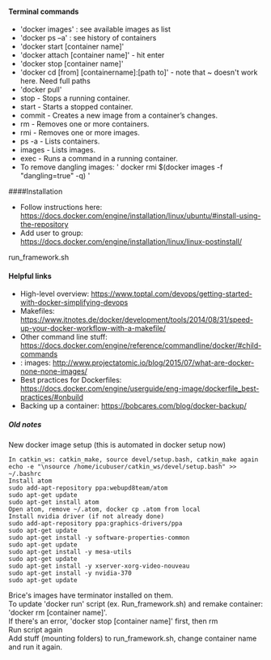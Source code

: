 #### Terminal commands

* 'docker images' : see available images as list
* 'docker ps –a' : see history of containers
* 'docker start [container name]'
* 'docker attach [container name]' - hit enter  
* 'docker stop [container name]'
* 'docker cd [from] [containername]:[path to]' - note that ~ doesn't work here. Need full paths
* 'docker pull'  
*  stop - Stops a running container.
*  start - Starts a stopped container.
* commit - Creates a new image from a container’s changes.
* rm - Removes one or more containers.
* rmi - Removes one or more images.
* ps -a - Lists containers.
* images - Lists images.
* exec - Runs a command in a running container.
* To remove dangling images: ' docker rmi $(docker images -f "dangling=true" -q) '

####Installation
* Follow instructions here: https://docs.docker.com/engine/installation/linux/ubuntu/#install-using-the-repository  
* Add user to group: https://docs.docker.com/engine/installation/linux/linux-postinstall/  

run_framework.sh

#### Helpful links  

* High-level overview: https://www.toptal.com/devops/getting-started-with-docker-simplifying-devops  
* Makefiles: https://www.itnotes.de/docker/development/tools/2014/08/31/speed-up-your-docker-workflow-with-a-makefile/  
* Other command line stuff: https://docs.docker.com/engine/reference/commandline/docker/#child-commands  
* <none>:<none> images: http://www.projectatomic.io/blog/2015/07/what-are-docker-none-none-images/  
* Best practices for Dockerfiles: https://docs.docker.com/engine/userguide/eng-image/dockerfile_best-practices/#onbuild  
* Backing up a container: <https://bobcares.com/blog/docker-backup/>

##### Old notes
New docker image setup (this is automated in docker setup now)
```
In catkin_ws: catkin_make, source devel/setup.bash, catkin_make again
echo -e "\nsource /home/icubuser/catkin_ws/devel/setup.bash" >> ~/.bashrc
Install atom
sudo add-apt-repository ppa:webupd8team/atom
sudo apt-get update
sudo apt-get install atom
Open atom, remove ~/.atom, docker cp .atom from local
Install nvidia driver (if not already done)
sudo add-apt-repository ppa:graphics-drivers/ppa
sudo apt-get update
sudo apt-get install -y software-properties-common
sudo apt-get update
sudo apt-get install -y mesa-utils
sudo apt-get update
sudo apt-get install -y xserver-xorg-video-nouveau
sudo apt-get install -y nvidia-370
sudo apt-get update
```

Brice's images have terminator installed on them.\
To update 'docker run' script (ex. Run_framework.sh) and remake container:
'docker rm [container name]'.\
If there's an error, 'docker stop [container name]' first, then rm\
Run script again\
Add stuff (mounting folders) to run_framework.sh, change container name and run it again.  
